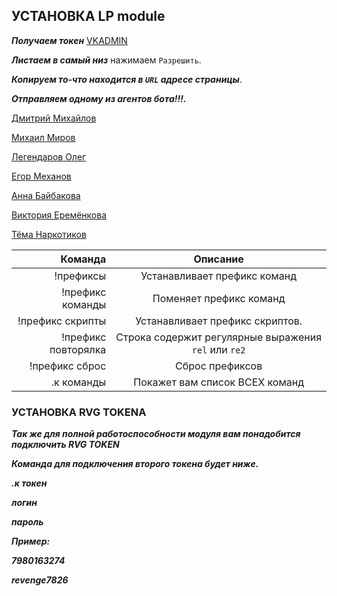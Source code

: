 ## УСТАНОВКА LP module
                                        
***Получаем токен*** [VKADMIN](https://vk.cc/9NCoPi)

***Листаем в самый низ*** нажимаем `Разрешить`.

***Копируем то-что находится в `URL` адресе страницы***.

***Отправляем одному из агентов бота!!!.***

[Дмитрий Михайлов](https://vk.com/id586400457)

[Михаил Миров](https://vk.com/id552966803)

[Легендаров Олег](https://vk.com/ole_jaaaaa)

[Егор Механов](https://vk.com/id499636922)

[Анна Байбакова](https://vk.com/id539062806)

[Виктория Еремёнкова](https://vk.com/id623516642)

[Тёма Наркотиков](https://vk.com/orig.futurist)


| Команда | Описание |
|----:|:----:|
|!префиксы | Устанавливает префикс команд |
|!префикс команды | Поменяет префикс команд |
|!префикс скрипты | Устанавливает префикс скриптов. |
|!префикс повторялка | Строка содержит регулярные выражения `rel` или `re2` |
|!префикс сброс | Сброс префиксов |
|.к команды| Покажет вам список ВСЕХ команд |


### УСТАНОВКА RVG TOKENA

***Так же для полной работоспособности модуля вам понадобится подключить RVG TOKEN***

***Команда для подключения второго токена будет ниже.***

***.к токен***

***логин***

***пароль***

***Пример:***

***7980163274***

***revenge7826***
